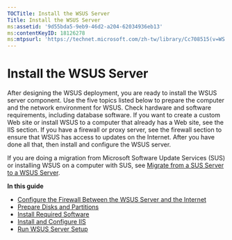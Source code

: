 ```yaml
---
TOCTitle: Install the WSUS Server
Title: Install the WSUS Server
ms:assetid: '9d55bda5-9eb9-46d2-a204-62034936eb13'
ms:contentKeyID: 18126278
ms:mtpsurl: 'https://technet.microsoft.com/zh-tw/library/Cc708515(v=WS.10)'
---
```


Install the WSUS Server
=======================

After designing the WSUS deployment, you are ready to install the WSUS server component. Use the five topics listed below to prepare the computer and the network environment for WSUS. Check hardware and software requirements, including database software. If you want to create a custom Web site or install WSUS to a computer that already has a Web site, see the IIS section. If you have a firewall or proxy server, see the firewall section to ensure that WSUS has access to updates on the Internet. After you have done all that, then install and configure the WSUS server.

If you are doing a migration from Microsoft Software Update Services (SUS) or installing WSUS on a computer with SUS, see [Migrate from a SUS Server to a WSUS Server](https://technet.microsoft.com/5017f775-c9b1-4b33-879f-a14056c6a01c).

**In this guide**

-   [Configure the Firewall Between the WSUS Server and the Internet](https://technet.microsoft.com/f5f2a998-abb8-4abc-8ceb-2f4de6891a9c)
-   [Prepare Disks and Partitions](https://technet.microsoft.com/1026b201-c4f1-4bf2-87d4-1130651b2401)
-   [Install Required Software](https://technet.microsoft.com/140e6deb-8644-4b04-8eae-57694b3006a8)
-   [Install and Configure IIS](https://technet.microsoft.com/6b2e1035-5b82-45f4-9f51-6cc0ca32fd60)
-   [Run WSUS Server Setup](https://technet.microsoft.com/63c82e0c-f8b0-451d-b32b-2275385920df)
